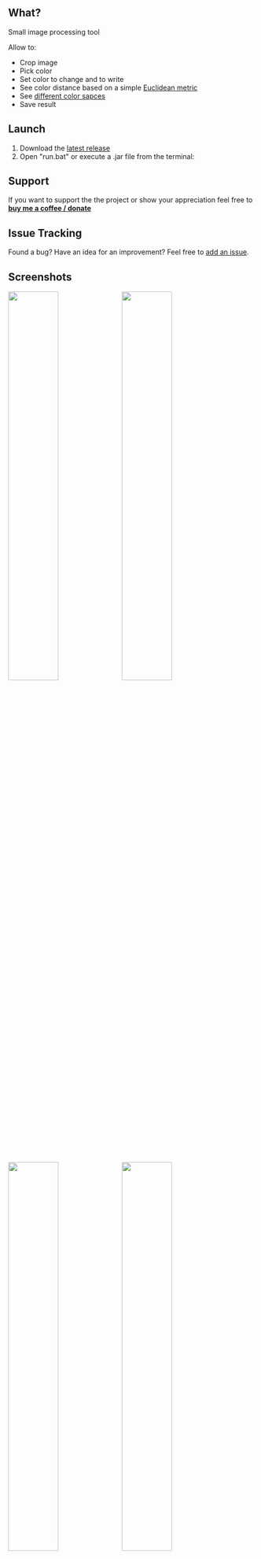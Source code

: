 ## What?
Small image processing tool 

Allow to:
* Crop image
* Pick color
* Set color to change and to write
* See color distance based on a simple [Euclidean metric][2]
* See [different color sapces][3]
* Save result

## Launch
1. Download the [latest release][1]
2. Open "run.bat" or execute a .jar file from the terminal:

## Support
If you want to support the the project or show your appreciation feel free to **[buy me a coffee / donate](https://www.paypal.me/kekc1304/1)**

## Issue Tracking
Found a bug? Have an idea for an improvement? Feel free to [add an issue](../../issues).

## Screenshots
<img src="https://github.com/lndmflngs/color-reponere-fx/blob/master/screenshots/1.png?raw=true"  width="45%"/> <img src="https://github.com/lndmflngs/color-reponere-fx/blob/master/screenshots/2.png?raw=true" width="45%"/>  

<img src="https://github.com/lndmflngs/color-reponere-fx/blob/master/screenshots/3.png?raw=true" width="45%"/>  <img src="https://github.com/lndmflngs/color-reponere-fx/blob/master/screenshots/4.png?raw=true"  width="45%"/>

## Result
<img src="https://github.com/lndmflngs/color-reponere-fx/blob/master/screenshots/test.png?raw=true" width="20%"/>    <img src="https://github.com/lndmflngs/color-reponere-fx/blob/master/screenshots/result.png?raw=true" width="20%"/>

```
java -jar fxlauncher.jar
```

[1]: https://github.com/lndmflngs/memorizing-pager/releases/latest
[2]: https://en.wikipedia.org/wiki/Color_difference#Euclidean
[3]: https://www.rapidtables.com/convert/color/index.html

